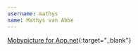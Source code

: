 ```yaml
---
username: mathys
name: Mathys van Abbe
---
```


[Mobypicture for App.net](http://www.mobypicture.com/signin?goto=%2Fservices){:target="_blank"}
